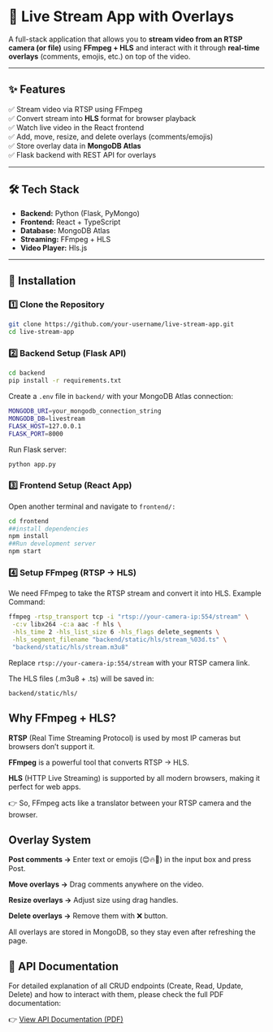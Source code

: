 # 🎥 Live Stream App with Overlays  

A full-stack application that allows you to **stream video from an RTSP camera (or file)** using **FFmpeg + HLS** and interact with it through **real-time overlays** (comments, emojis, etc.) on top of the video.  

---

## ✨ Features  
✅ Stream video via RTSP using FFmpeg  
✅ Convert stream into **HLS** format for browser playback  
✅ Watch live video in the React frontend  
✅ Add, move, resize, and delete overlays (comments/emojis)  
✅ Store overlay data in **MongoDB Atlas**  
✅ Flask backend with REST API for overlays  

---

## 🛠 Tech Stack  

- **Backend:** Python (Flask, PyMongo)  
- **Frontend:** React + TypeScript  
- **Database:** MongoDB Atlas  
- **Streaming:** FFmpeg + HLS  
- **Video Player:** Hls.js  

---

## 🔧 Installation  

### 1️⃣ Clone the Repository
```bash
git clone https://github.com/your-username/live-stream-app.git
cd live-stream-app
```

### 2️⃣ Backend Setup (Flask API)
```bash
cd backend
pip install -r requirements.txt
```
Create a ```.env```  file in  ```backend/``` with your MongoDB Atlas connection:
```bash
MONGODB_URI=your_mongodb_connection_string
MONGODB_DB=livestream
FLASK_HOST=127.0.0.1
FLASK_PORT=8000
```
Run Flask server:
```bash
python app.py
```

### 3️⃣ Frontend Setup (React App)
Open another terminal and navigate to ```frontend/:```
```bash
cd frontend
##install dependencies
npm install
##Run development server
npm start
```

### 4️⃣ Setup FFmpeg (RTSP → HLS)
We need FFmpeg to take the RTSP stream and convert it into HLS.
Example Command:
```bash
ffmpeg -rtsp_transport tcp -i "rtsp://your-camera-ip:554/stream" \
 -c:v libx264 -c:a aac -f hls \
 -hls_time 2 -hls_list_size 6 -hls_flags delete_segments \
 -hls_segment_filename "backend/static/hls/stream_%03d.ts" \
 "backend/static/hls/stream.m3u8"
```
Replace ```rtsp://your-camera-ip:554/stream``` with your RTSP camera link.

The HLS files (.m3u8 + .ts) will be saved in:
```
backend/static/hls/
```

## Why FFmpeg + HLS?

**RTSP** (Real Time Streaming Protocol) is used by most IP cameras but browsers don’t support it.

**FFmpeg** is a powerful tool that converts RTSP → HLS.

**HLS** (HTTP Live Streaming) is supported by all modern browsers, making it perfect for web apps.

👉 So, FFmpeg acts like a translator between your RTSP camera and the browser.


## Overlay System

**Post comments →** Enter text or emojis (😊🔥🎉) in the input box and press Post.

**Move overlays →** Drag comments anywhere on the video.

**Resize overlays →** Adjust size using drag handles.

**Delete overlays →** Remove them with ❌ button.

All overlays are stored in MongoDB, so they stay even after refreshing the page.

## 📑 API Documentation  

For detailed explanation of all CRUD endpoints (Create, Read, Update, Delete) and how to interact with them, please check the full PDF documentation:  

👉 [View API Documentation (PDF)](./API_Documentation.pdf)

